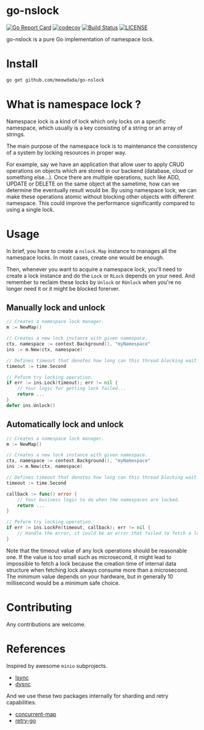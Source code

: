 go-nslock
=====
[![Go Report Card](https://goreportcard.com/badge/github.com/meowdada/go-nslock)](https://goreportcard.com/report/github.com/meowdada/go-nslock)
[![codecov](https://codecov.io/gh/MeowDada/go-nslock/branch/master/graph/badge.svg)](https://codecov.io/gh/MeowDada/go-nslock)
[![Build Status](https://travis-ci.org/MeowDada/go-nslock.svg?branch=master)](https://travis-ci.org/MeowDada/go-nslock)
[![LICENSE](https://img.shields.io/github/license/meowdada/go-nslock)](https://img.shields.io/github/license/meowdada/go-nslock)

go-nslock is a pure Go implementation of namespace lock.

# Install
```bash
go get github.com/meowdada/go-nslock
```

# What is namespace lock ?
Namespace lock is a kind of lock which only locks on a specific namespace, which usually is a key consisting of a string or an array of strings.

The main purpose of the namespace lock is to maintenance the consistency of a system by locking resources in proper way.

For example, say we have an application that allow user to apply CRUD operations on objects which are stored in our backend (database, cloud or something else...). Once there are multiple operations, such like ADD, UPDATE or DELETE on the same object at the sametime, how can we determine the eventually result would be. By using namespace lock, we can make these operations atomic without blocking other objects with different namespace. This could improve the performance significantly compared to using a single lock.

# Usage
In brief, you have to create a `nslock.Map` instance to manages all the namespace locks. In most cases, create one would be enough.

Then, whenever you want to acquire a namespace lock, you'll need to create a lock instance and do the `Lock` or `RLock` depends on your need. And remember to reclaim these locks by `Unlock` or `RUnlock` when you're no longer need it or it might be blocked forerver.

## Manually lock and unlock
```go
// Creates a namespace lock manager.
m := NewMap()

// Creates a new lock instance with given namespace.
ctx, namespace := context.Background(), "myNamespace"
ins := m.New(ctx, namespace)

// Defines timeout that denotes how long can this thread blocking wait for fetching this locker.
timeout := time.Second

// Peform try locking operation.
if err := ins.Lock(timeout); err != nil {
    // Your logic for getting lock failed...
    return ...
}
defer ins.Unlock()
```
## Automatically lock and unlock
```go
// Creates a namespace lock manager.
m := NewMap()

// Creates a new lock instance with given namespace.
ctx, namespace := context.Background(), "myNamespace"
ins := m.New(ctx, namespace)

// Defines timeout that denotes how long can this thread blocking wait for fetching this locker.
timeout := time.Second

callback := func() error {
    // Your business logic to do when the namespaces are locked.
    return ...
}

// Peform try locking operation.
if err := ins.LockFn(timeout, callback); err != nil {
    // Handle the error, it could be an error that failed to fetch a lock or the error value returned by the callback function.
}
```

Note that the timeout value of any lock operations should be reasonable one. If the value is too small such as microsecond, it might lead to impossible to fetch a lock because the creation time of internal data structure when fetching lock always consume more than a microsecond. The minimum value depends on your hardware, but in generally 10 millisecond would be a minimum safe choice.
# Contributing
Any contributions are welcome.

# References
Inspired by awesome `minio` subprojects.
* [lsync](https://github.com/minio/lsync)
* [dysnc](https://github.com/minio/dsync)

And we use these two packages internally for sharding and retry capabilities.
* [concurrent-map](https://github.com/orcaman/concurrent-map)
* [retry-go](https://github.com/avast/go-retry)